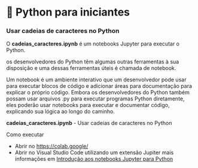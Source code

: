 # 📒 Python para iniciantes 
### Usar cadeias de caracteres no Python
O **cadeias_caracteres.ipynb** é um notebooks Jupyter para executar o Python. 

os desenvolvedores do Python têm algumas outras ferramentas à sua disposição e uma dessas ferramentas úteis é chamada de notebook. 

Um notebook é um ambiente interativo que um desenvolvedor pode usar para executar blocos de código e adicionar áreas para documentação para explicar o próprio código. 
Embora os desenvolvedores do Python também possam usar arquivos .py para executar programas Python diretamente, eles poderão usar notebooks para executar e documentar código, 
explicando sua lógica ao longo do caminho.

**cadeias_caracteres.ipynb** - Usar cadeias de caracteres no Python

Como executar
- Abrir no https://colab.google/
- Abrir no Visual Studio Code utilizando um extensão Jupiter mais informações em [Introdução aos notebooks Jupyter para Python](https://believed-caper-7f1.notion.site/Introdu-o-aos-notebooks-Jupyter-para-Python-b3c8dd6708334674a5d21b74d98484c9?pvs=25)


